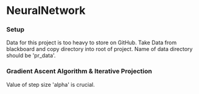 # NeuralNetwork

### Setup
Data for this project is too heavy to store on GitHub. 
Take Data from blackboard and copy directory into root of project.
Name of data directory should be 'pr_data'.

### Gradient Ascent Algorithm & Iterative Projection

Value of step size 'alpha' is crucial.
